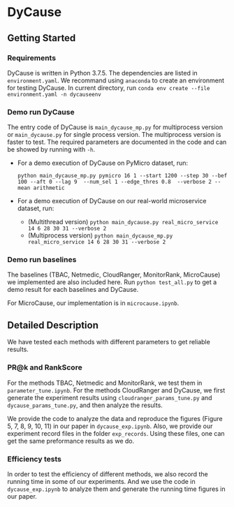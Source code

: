 # DyCause
## Getting Started
### Requirements
DyCause is written in Python 3.7.5. The dependencies are listed in `environment.yaml`. We recommand using `anaconda` to create an environment for testing DyCause. In current directory, run `conda env create --file environment.yaml -n dycauseenv`
### Demo run DyCause
The entry code of DyCause is `main_dycause_mp.py` for multiprocess version or `main_dycause.py` for single process version. The multiprocess version is faster to test.
The required parameters are documented in the code and can be showed by running with `-h`.

* For a demo execution of DyCause on PyMicro dataset, run:

  `python main_dycause_mp.py pymicro 16 1 --start 1200 --step 30 --bef 100 --aft 0 --lag 9  --num_sel 1 --edge_thres 0.8  --verbose 2 --mean arithmetic`
* For a demo execution of DyCause on our real-world microservice dataset, run:
  * (Multithread version)
    `python main_dycause.py real_micro_service 14 6 28 30 31 --verbose 2`
  * (Multiprocess version)
    `python main_dycause_mp.py real_micro_service 14 6 28 30 31 --verbose 2`
  
### Demo run baselines
The baselines (TBAC, Netmedic, CloudRanger, MonitorRank, MicroCause) we implemented are also included here. Run `python test_all.py` to get a demo result for each baselines and DyCause.

For MicroCause, our implementation is in `microcause.ipynb`.

## Detailed Description
We have tested each methods with different parameters to get reliable results.

### PR@k and RankScore
For the methods TBAC, Netmedic and MonitorRank, we test them in `parameter_tune.ipynb`. For the methods CloudRanger and DyCause, we first generate the experiment results using `cloudranger_params_tune.py` and `dycause_params_tune.py`,  and then analyze the results. 

We provide the code to analyze the data and reproduce the figures (Figure 5, 7, 8, 9, 10, 11) in our paper in `dycause_exp.ipynb`. Also, we provide our experiment record files in the folder `exp_records`. Using these files, one can get the same preformance results as we do.

### Efficiency tests
In order to test the efficiency of different methods, we also record the running time in some of our experiments. And we use the code in `dycause_exp.ipynb` to analyze them and generate the running time figures in our paper.